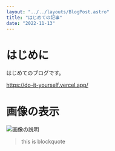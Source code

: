 ```yaml
---
layout: "../../layouts/BlogPost.astro"
title: "はじめての記事"
date: "2022-11-13"
---
```


# はじめに

はじめてのブログです。

https://do-it-yourself.vercel.app/

# 画像の表示

![画像の説明](/yourself.png)

> this is blockquote